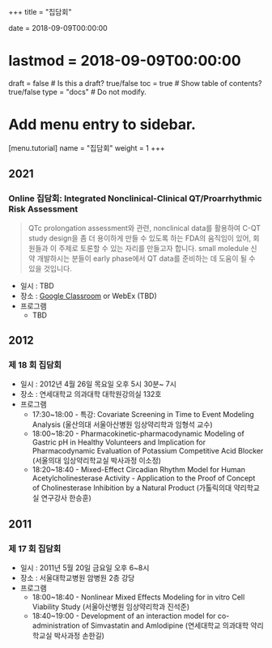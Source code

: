 +++
title = "집담회"

date = 2018-09-09T00:00:00
# lastmod = 2018-09-09T00:00:00

draft = false  # Is this a draft? true/false
toc = true  # Show table of contents? true/false
type = "docs"  # Do not modify.

# Add menu entry to sidebar.
[menu.tutorial]
  name = "집담회"
  weight = 1
+++

## 2021

### Online 집담회: Integrated Nonclinical-Clinical QT/Proarrhythmic Risk Assessment

>  QTc prolongation assessment와 관련, nonclinical data를 활용하여 C-QT study design을 좀 더 용이하게 만들 수 있도록 하는 FDA의 움직임이 있어, 회원들과 이 주제로 토론할 수 있는 자리를 만들고자 합니다. small moledule 신약 개발하시는 분들이 early phase에서 QT data를 준비하는 데 도움이 될 수 있을 것입니다.

- 일시 : TBD
- 장소 : [Google Classroom](https://classroom.google.com/c/MzAxNTEwMDA5ODY1?cjc=xpa5r5l) or WebEx (TBD)
- 프로그램
    - TBD

## 2012

### 제 18 회 집담회
- 일시 : 2012년 4월 26일 목요일 오후 5시 30분~ 7시
- 장소 : 연세대학교 의과대학 대학원강의실 132호
- 프로그램
    - 17:30~18:00 - 특강: Covariate Screening in Time to Event Modeling Analysis
    (울산의대 서울아산병원 임상약리학과 임형석 교수)
    - 18:00~18:20 - Pharmacokinetic-pharmacodynamic Modeling of Gastric pH in Healthy Volunteers
    and Implication for Pharmacodynamic Evaluation of Potassium Competitive Acid Blocker
    (서울의대 임상약리학교실 박사과정 이소정)
    - 18:20~18:40 - Mixed-Effect Circadian Rhythm Model for Human Acetylcholinesterase Activity -
    Application to the Proof of Concept of Cholinesterase Inhibition by a Natural Product
    (가톨릭의대 약리학교실 연구강사 한승훈)

## 2011

### 제 17 회 집담회
- 일시 : 2011년 5월 20일 금요일 오후 6~8시
- 장소 : 서울대학교병원 암병원 2층 강당
- 프로그램
    - 18:00~18:40 - Nonlinear Mixed Effects Modeling for in vitro Cell Viability Study (서울아산병원 임상약리학과 진석준)
    - 18:40~19:00 - Development of an interaction model for co-administration of Simvastatin and Amlodipine 
    (연세대학교 의과대학 약리학교실 박사과정 손한길)

